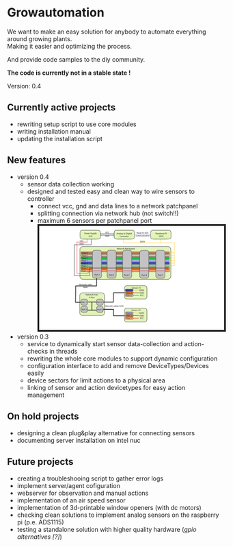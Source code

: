 # Growautomation
We want to make an easy solution for anybody to automate everything around growing plants. <br />
Making it easier and optimizing the process.

And provide code samples to the diy community.

__The code is currently not in a stable state !__

Version: 0.4

## Currently active projects
- rewriting setup script to use core modules
- writing installation manual
- updating the installation script

## New features
- version 0.4
    - sensor data collection working
    - designed and tested easy and clean way to wire sensors to controller
      - connect vcc, gnd and data lines to a network patchpanel
      - splitting connection via network hub (not switch!!)
      - maximum 6 sensors per patchpanel port
      <br> <img src="https://github.com/growautomation-at/controller/blob/master/manual/hardware/cable-management.png" float="middle" border="4" alt="cable management topology">
- version 0.3
    - service to dynamically start sensor data-collection and action-checks in threads
    - rewriting the whole core modules to support dynamic configuration
    - configuration interface to add and remove DeviceTypes/Devices easily
    - device sectors for limit actions to a physical area
    - linking of sensor and action devicetypes for easy action management

## On hold projects
- designing a clean plug&play alternative for connecting sensors
- documenting server installation on intel nuc

## Future projects
- creating a troubleshooing script to gather error logs
- implement server/agent cofiguration
- webserver for observation and manual actions
- implementation of an air speed sensor
- implementation of 3d-printable window openers (with dc motors)
- checking clean solutions to implement analog sensors on the raspberry pi (p.e. ADS1115)
- testing a standalone solution with higher quality hardware (_gpio alternatives [?]_)
  